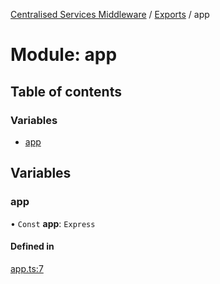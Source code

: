 [Centralised Services Middleware](../README.md) / [Exports](../modules.md) / app

# Module: app

## Table of contents

### Variables

- [app](app.md#app)

## Variables

### app

• `Const` **app**: `Express`

#### Defined in

[app.ts:7](https://github.com/pshaddel/ts-express-prisma-rest/blob/811a292/src/app.ts#L7)
